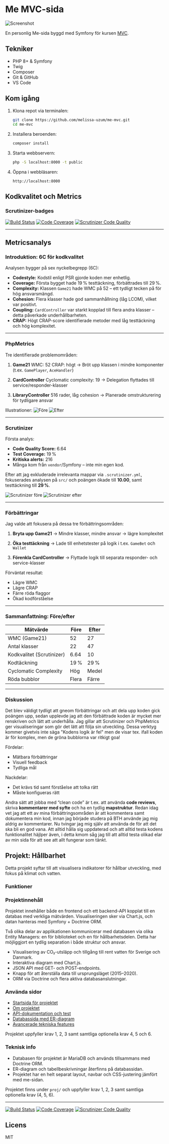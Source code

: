 # Me MVC-sida

![Screenshot](public/images/screenshot.png)

En personlig Me-sida byggd med Symfony för kursen [MVC](https://dbwebb.se/kurser/mvc-v2).

## Tekniker

- PHP 8+ & Symfony
- Twig
- Composer
- Git & GitHub
- VS Code

## Kom igång

1. Klona repot via terminalen:

    ```bash
    git clone https://github.com/melissa-uzum/me-mvc.git
    cd me-mvc
    ```

2. Installera beroenden:

    ```bash
    composer install
    ```

3. Starta webbservern:

    ```bash
    php -S localhost:8000 -t public
    ```

4. Öppna i webbläsaren:

    ```
    http://localhost:8000
    ```

## Kodkvalitet och Metrics

### Scrutinizer-badges

[![Build Status](https://scrutinizer-ci.com/g/melissa-uzum/me-mvc/badges/build.png)](https://scrutinizer-ci.com/g/melissa-uzum/me-mvc/)
[![Code Coverage](https://scrutinizer-ci.com/g/melissa-uzum/me-mvc/badges/coverage.png)](https://scrutinizer-ci.com/g/melissa-uzum/me-mvc/)
[![Scrutinizer Code Quality](https://scrutinizer-ci.com/g/melissa-uzum/me-mvc/badges/quality-score.png)](https://scrutinizer-ci.com/g/melissa-uzum/me-mvc/)

---

## Metricsanalys

### Introduktion: 6C för kodkvalitet

Analysen bygger på sex nyckelbegrepp (6C):

- **Codestyle:** Kodstil enligt PSR gjorde koden mer enhetlig.
- **Coverage:** Första bygget hade 19 % testtäckning, förbättrades till 29 %.
- **Complexity:** Klassen `Game21` hade WMC på 52 – ett tydligt tecken på för hög ansvarsmängd.
- **Cohesion:** Flera klasser hade god sammanhållning (låg LCOM), vilket var positivt.
- **Coupling:** `CardController` var starkt kopplad till flera andra klasser – detta påverkade underhållbarheten.
- **CRAP:** Högt CRAP-score identifierade metoder med låg testtäckning och hög komplexitet.

---

### PhpMetrics

Tre identifierade problemområden:

1. **Game21**
   WMC: 52
   CRAP: högt
   → Bröt upp klassen i mindre komponenter (t.ex. `GamePlayer`, `AceHandler`)

2. **CardController**
   Cyclomatic complexity: 19
   → Delegation flyttades till service/responder-klasser

3. **LibraryController**
   516 rader, låg cohesion
   → Planerade omstrukturering för tydligare ansvar

Illustrationer:
![Före](public/images/metrics-before.png)
![Efter](public/images/metrics-after.png)

---

### Scrutinizer

Första analys:

- **Code Quality Score:** 6.64
- **Test Coverage:** 19 %
- **Kritiska alerts:** 216
- Många kom från `vendor`/Symfony – inte min egen kod.

Efter att jag exkluderade irrelevanta mappar via `.scrutinizer.yml`, fokuserades analysen på `src/` och poängen ökade till **10.00**, samt testtäckning till **29 %**.

![Scrutinizer före](public/images/before-scrutinizer.png)
![Scrutinizer efter](public/images/after-scrutinizer.png)

---

### Förbättringar

Jag valde att fokusera på dessa tre förbättringsområden:

1. **Bryta upp Game21**
   → Mindre klasser, mindre ansvar → lägre komplexitet

2. **Öka testtäckning**
   → Lade till enhetstester på logik i t.ex. `GameBet` och `Wallet`

3. **Förenkla CardController**
   → Flyttade logik till separata responder- och service-klasser

Förväntat resultat:

- Lägre WMC
- Lägre CRAP
- Färre röda flaggor
- Ökad kodförståelse

---

### Sammanfattning: Före/efter

| Mätvärde                 | Före     | Efter    |
|--------------------------|----------|----------|
| WMC (Game21)             | 52       | 27       |
| Antal klasser            | 22       | 47       |
| Kodkvalitet (Scrutinizer)| 6.64     | 10       |
| Kodtäckning              | 19 %     | 29 %     |
| Cyclomatic Complexity    | Hög      | Medel    |
| Röda bubblor             | Flera    | Färre    |

---

### Diskussion

Det blev väldigt tydligt att gneom förbättringar och att dela upp koden gick poängen upp, sedan upplevde jag att den förbättrade koden är mycket mer renskriven och lätt att underhålla. Jag gillar att Scrutinizer och PhpMetrics ger visualiseringar som gör det lätt att följa sin utveckling. Dessa verktyg kommer givetvis inte säga "Kodens logik är fel" men de visar tex. ifall koden är för komplex, men de gröna bubblorna var ritkigt goa!

Fördelar:

- Mätbara förbättringar
- Visuell feedback
- Tydliga mål

Nackdelar:

- Det krävs tid samt förståelse att tolka rätt
- Måste konfigueras rätt

Andra sätt att jobba med “clean code” är t.ex. att använda **code reviews**, skriva **kommentarer med syfte** och ha en tydlig **mapstruktur**. Redan idag vet jag att ett av mina förbättringsområden är att kommentera samt dokumentera min kod, innan jag började studera på BTH använde jag mig aldrig av kommentarer. Nu tvingar jag mig själv att använda de för att det ska bli en god vana. Att alltid hålla sig uppdaterad och att alltid testa kodens funktionalitet häjlper även, i detta kmom såg jag till att alltid testa olikad elar av min sida för att see att allt fungerar som tänkt.


## Projekt: Hållbarhet

Detta projekt syftar till att visualisera indikatorer för hållbar utveckling, med fokus på klimat och vatten.

### Funktioner

### Projektinnehåll

Projektet innehåller både en frontend och ett backend-API kopplat till en databas med verkliga mätvärden. Visualiseringen sker via Chart.js, och datan hanteras med Symfony + Doctrine ORM.

Två olika delar av applikationen kommunicerar med databasen via olika Entity Managers: en för biblioteket och en för hållbarhetsdelen. Detta har möjliggjort en tydlig separation i både struktur och ansvar.

- Visualisering av CO₂-utsläpp och tillgång till rent vatten för Sverige och Danmark.
- Interaktiva diagram med Chart.js.
- JSON API med GET- och POST-endpoints.
- Knapp för att återställa data till ursprungsläget (2015–2020).
- ORM via Doctrine och flera aktiva databasanslutningar.

### Använda sidor

- [Startsida för projektet](/proj)
- [Om projektet](/proj/about)
- [API-dokumentation och test](/proj/api)
- [Databassida med ER-diagram](/proj/about/database)
- [Avancerade tekniska features](/proj/features)

Projektet uppfyller krav 1, 2, 3 samt samtliga optionella krav 4, 5 och 6.

### Teknisk info

- Databasen för projektet är MariaDB och används tillsammans med Doctrine ORM.
- ER-diagram och tabellbeskrivningar återfinns på databassidan.
- Projektet har en helt separat layout, navbar och CSS-justering jämfört med me-sidan.

Projektet finns under `proj/` och uppfyller krav 1, 2, 3 samt samtliga optionella krav (4, 5, 6).


---

[![Build Status](https://scrutinizer-ci.com/g/melissa-uzum/me-mvc/badges/build.png)](https://scrutinizer-ci.com/g/melissa-uzum/me-mvc/)
[![Code Coverage](https://scrutinizer-ci.com/g/melissa-uzum/me-mvc/badges/coverage.png)](https://scrutinizer-ci.com/g/melissa-uzum/me-mvc/)
[![Scrutinizer Code Quality](https://scrutinizer-ci.com/g/melissa-uzum/me-mvc/badges/quality-score.png)](https://scrutinizer-ci.com/g/melissa-uzum/me-mvc/)

## Licens

MIT
